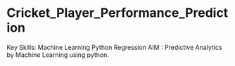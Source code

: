 # Cricket_Player_Performance_Prediction
Key Skills:
Machine Learning 
Python
Regression
AIM :
Predictive Analytics by Machine Learning using python.
